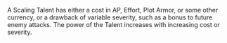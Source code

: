 A Scaling Talent has either a cost in AP, Effort, Plot Armor, or some other currency, or a drawback of variable severity, such as a bonus to future enemy attacks. The power of the Talent increases with increasing cost or severity.